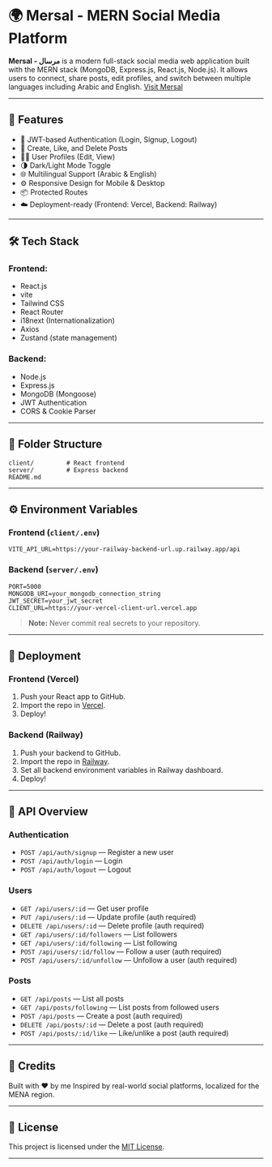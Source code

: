 # 🌍 Mersal - MERN Social Media Platform

**Mersal - مرسال** is a modern full-stack social media web application built with the MERN stack (MongoDB, Express.js, React.js, Node.js). It allows users to connect, share posts, edit profiles, and switch between multiple languages including Arabic and English. [Visit Mersal](https://mersal-five.vercel.app/)

---

## 🚀 Features

- 🔐 JWT-based Authentication (Login, Signup, Logout)
- 📝 Create, Like, and Delete Posts
- 🧑‍💼 User Profiles (Edit, View)
- 🌗 Dark/Light Mode Toggle
- 🌐 Multilingual Support (Arabic & English)
- ⚙️ Responsive Design for Mobile & Desktop
- 📦 Protected Routes
- ☁️ Deployment-ready (Frontend: Vercel, Backend: Railway)

---

## 🛠️ Tech Stack

### Frontend:

- React.js
- vite
- Tailwind CSS
- React Router
- i18next (Internationalization)
- Axios
- Zustand (state management)

### Backend:

- Node.js
- Express.js
- MongoDB (Mongoose)
- JWT Authentication
- CORS & Cookie Parser

---

## 📁 Folder Structure

```
client/         # React frontend
server/         # Express backend
README.md
```

---

## ⚙️ Environment Variables

### Frontend (`client/.env`)

```
VITE_API_URL=https://your-railway-backend-url.up.railway.app/api
```

### Backend (`server/.env`)

```
PORT=5000
MONGODB_URI=your_mongodb_connection_string
JWT_SECRET=your_jwt_secret
CLIENT_URL=https://your-vercel-client-url.vercel.app
```

> **Note:** Never commit real secrets to your repository.

---

## 🚀 Deployment

### Frontend (Vercel)

1. Push your React app to GitHub.
2. Import the repo in [Vercel](https://vercel.com/).
3. Deploy!

### Backend (Railway)

1. Push your backend to GitHub.
2. Import the repo in [Railway](https://railway.app/).
3. Set all backend environment variables in Railway dashboard.
4. Deploy!

---

## 📡 API Overview

### Authentication

- `POST /api/auth/signup` — Register a new user
- `POST /api/auth/login` — Login
- `POST /api/auth/logout` — Logout

### Users

- `GET /api/users/:id` — Get user profile
- `PUT /api/users/:id` — Update profile (auth required)
- `DELETE /api/users/:id` — Delete profile (auth required)
- `GET /api/users/:id/followers` — List followers
- `GET /api/users/:id/following` — List following
- `POST /api/users/:id/follow` — Follow a user (auth required)
- `POST /api/users/:id/unfollow` — Unfollow a user (auth required)

### Posts

- `GET /api/posts` — List all posts
- `GET /api/posts/following` — List posts from followed users
- `POST /api/posts` — Create a post (auth required)
- `DELETE /api/posts/:id` — Delete a post (auth required)
- `POST /api/posts/:id/like` — Like/unlike a post (auth required)

---

## 🙏 Credits

Built with ❤️ by me
Inspired by real-world social platforms, localized for the MENA region.

---

## 📄 License

This project is licensed under the [MIT License](LICENSE).

---
